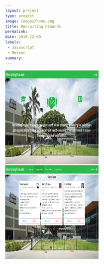 ```yaml
---
layout: project
type: project
image: images/home.png
title: Recruiting Grounds
permalink:
date: 2018-12-09
labels:
 - Javascript
 - Meteor
summary: 
---
```

<img src="/images/home.png" width="300" height="300">
<img src="/images/companyhome.png" width="300" height="300">
